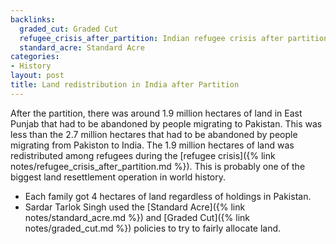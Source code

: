 ```yaml
---
backlinks:
  graded_cut: Graded Cut
  refugee_crisis_after_partition: Indian refugee crisis after partition
  standard_acre: Standard Acre
categories:
- History
layout: post
title: Land redistribution in India after Partition
---
```


After the partition, there was around 1.9 million hectares of land in East
Punjab that had to be abandoned by people migrating to Pakistan. This was less than the
2.7 million hectares that had to be abandoned by people migrating from Pakiston to
India. The 1.9 million hectares of land was redistributed among refugees during
the [refugee crisis]({% link notes/refugee_crisis_after_partition.md %}). This is probably
one of the biggest land resettlement operation in world history.

* Each family got 4 hectares of land regardless of holdings in Pakistan.
* Sardar Tarlok Singh used the [Standard Acre]({% link notes/standard_acre.md %}) and
[Graded Cut]({% link notes/graded_cut.md %}) policies to try to fairly allocate land.
